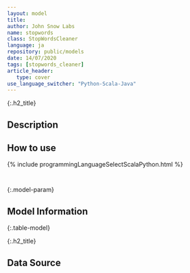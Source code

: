```yaml
---
layout: model
title: 
author: John Snow Labs
name: stopwords
class: StopWordsCleaner
language: ja
repository: public/models
date: 14/07/2020
tags: [stopwords_cleaner]
article_header:
   type: cover
use_language_switcher: "Python-Scala-Java"
---
```


{:.h2_title}
## Description 






## How to use 
<div class="tabs-box" markdown="1">

{% include programmingLanguageSelectScalaPython.html %}

```python

```

```scala

```
</div>



{:.model-param}
## Model Information
{:.table-model}





{:.h2_title}
## Data Source


